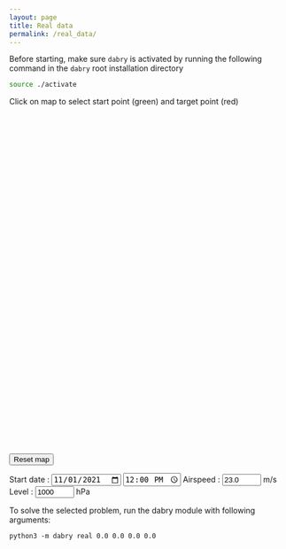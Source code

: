 ```yaml
---
layout: page    
title: Real data
permalink: /real_data/
---
```


Before starting, make sure `dabry` is activated by running the following command in the `dabry` root installation 
directory
```sh
source ./activate
```

Click on map to select start point (green) and target point (red)

<link rel="stylesheet" href="https://unpkg.com/leaflet@1.9.3/dist/leaflet.css"
 integrity="sha256-kLaT2GOSpHechhsozzB+flnD+zUyjE2LlfWPgU04xyI="
 crossorigin=""/>

<div id="map" style="height: 600px;"></div>

<button id="reset_map">Reset map</button>

Start date : 
<input type="date" id="start_date" value="2021-11-01">
<input type="time" id="start_time" value="12:00">
Airspeed : 
<input id="airspeed" value="23.0" style="width: 70px;"> m/s
Level : 
<input id="altitude" value="1000" style="width: 70px;"> hPa

To solve the selected problem, run the dabry module with following arguments:
<div class="language-sh highlighter-rouge"><div class="highlight"><pre class="highlight">
<code id="code_line">python3 -m dabry real <span id="db_init_lon">0.0</span> <span id="db_init_lat">0.0</span> <span id="db_target_lon">0.0</span> <span id="db_target_lat">0.0</span> <span id="db_start_date"></span> <span id="db_airspeed"></span> <span id="db_altitude"></span>
</code></pre></div></div>

<script src="https://unpkg.com/leaflet@1.9.3/dist/leaflet.js"
 integrity="sha256-WBkoXOwTeyKclOHuWtc+i2uENFpDZ9YPdf5Hf+D7ewM="
 crossorigin=""></script>

<script src="real_data.js"></script>